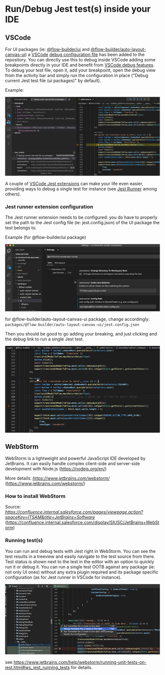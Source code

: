 # Run/Debug Jest test(s) inside your IDE

## VSCode

For UI packages (ie: [@flow-builder/ui](/packages/@flow-builder/ui) and [@flow-builder/auto-layout-canvas-ui](/packages/@flow-builder/auto-layout-canvas-ui)) a [VSCode](https://code.visualstudio.com/) [debug configuration file](/.vscode/launch.json) has been added to the repository.
You can directly use this to debug inside VSCode adding some breakpoints directly in your IDE and benefit from [VSCode debug features](https://code.visualstudio.com/docs/editor/debugging).
To debug your test file, open it, add your breakpoint, open the debug view from the activity bar and simply run the configuration in place ("Debug current Jest test file (ui packages)" by default).

Example:

![VScode_debug.png](assets/VScode_debug.png)

A couple of [VSCode Jest extensions](https://marketplace.visualstudio.com/search?term=jest&target=VSCode&category=All%20categories&sortBy=Relevance) can make your life even easier, providing ways to debug a single test for instance (see [Jest Runner](https://marketplace.visualstudio.com/items?itemName=firsttris.vscode-jest-runner) among others).

### Jest runner extension configuration

The Jest runner extension needs to be configured: you do have to properly set the path to the Jest config file (ie: jest.config.json) of the UI package the test belongs to.

Example (for @flow-builder/ui package)

![JestRunner config](assets/JestRunner_config.png)


for @flow-builder/auto-layout-canvas-ui package, change accordingly:
`packages/@flow-builder/auto-layout-canvas-ui/jest.config.json`

Then you should be good to go adding your breaking, and just clicking and the debug link to run a single Jest test.

![JestRunner debug](assets/JestRunner_debug.png)


## WebStorm

WebStorm is a lightweight and powerful JavaScript IDE developed by JetBrains. It can easily handle complex client-side and server-side development with Node.js (https://nodejs.org/en/)

More details: _https://www.jetbrains.com/webstorm/_ (https://www.jetbrains.com/webstorm/)

### How to install WebStorm

Source: _https://confluence.internal.salesforce.com/pages/viewpage.action?spaceKey=ITSAM&title=JetBrains+Software_ (https://confluence.internal.salesforce.com/display/SIUSC/JetBrains+WebStorm)

### Running test(s)

You can run and debug tests with Jest right in WebStorm. You can see the test results in a treeview and easily navigate to the test source from there. Test status is shown next to the test in the editor with an option to quickly run it or debug it.
You can run a single test OOTB against any package (ie: not only UI ones) without any extra plugin required and its package specific configuration (as for Jest runner in VSCode for instance).

![WebStorm_debug](assets/WebStorm_debug.png)

see https://www.jetbrains.com/help/webstorm/running-unit-tests-on-jest.html#ws_jest_running_tests for details.


